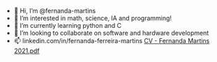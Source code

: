 - 👋 Hi, I’m @fernanda-martins
- 👀 I’m interested in math, science, IA and programming!
- 🌱 I’m currently learning python and C
- 💞️ I’m looking to collaborate on software and hardware development
- 📫 linkedin.com/in/fernanda-ferreira-martins
[CV - Fernanda Martins 2021.pdf](https://github.com/fernanda-martins/fernanda-martins/files/9690760/CV.-.Fernanda.Martins.2021.pdf)
